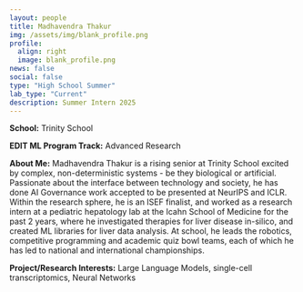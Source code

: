 ```yaml
---
layout: people
title: Madhavendra Thakur
img: /assets/img/blank_profile.png
profile:
  align: right
  image: blank_profile.png
news: false
social: false
type: "High School Summer"
lab_type: "Current"
description: Summer Intern 2025
---
```


**School:** Trinity School

**EDIT ML Program Track:**
Advanced Research

**About Me:**
Madhavendra Thakur is a rising senior at Trinity School excited by complex, non-deterministic systems - be they biological or artificial. Passionate about the interface between technology and society, he has done AI Governance work accepted to be presented at NeurIPS and ICLR. Within the research sphere, he is an ISEF finalist, and worked as a research intern at a pediatric hepatology lab at the Icahn School of Medicine for the past 2 years, where he investigated therapies for liver disease in-silico, and created ML libraries for liver data analysis. At school, he leads the robotics, competitive programming and academic quiz bowl teams, each of which he has led to national and international championships.

**Project/Research Interests:**
Large Language Models, single-cell transcriptomics, Neural Networks
    